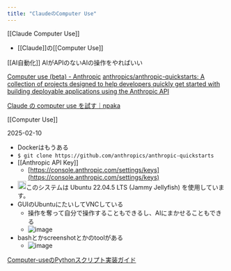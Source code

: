 ```yaml
---
title: "ClaudeのComputer Use"
---
```


[[Claude Computer Use]]
- [[Claude]]の[[Computer Use]]

[[AI自動化]]
AIがAPIのないAIの操作をやればいい

[Computer use (beta) - Anthropic](https://docs.anthropic.com/en/docs/build-with-claude/computer-use)
[anthropics/anthropic-quickstarts: A collection of projects designed to help developers quickly get started with building deployable applications using the Anthropic API](https://github.com/anthropics/anthropic-quickstarts)

[Claude の computer use を試す｜npaka](https://note.com/npaka/n/n6d01ec399cb5)

[[Computer Use]]

2025-02-10
- Dockerはもうある
- `$ git clone https://github.com/anthropics/anthropic-quickstarts`
- [[Anthropic API Key]]
    - [https://console.anthropic.com/settings/keys](https://console.anthropic.com/settings/keys)
- <img src='https://scrapbox.io/api/pages/nishio/ccu/icon' alt='ccu.icon' height="19.5"/>このシステムは Ubuntu 22.04.5 LTS (Jammy Jellyfish) を使用しています。
- GUIのUbuntuにたいしてVNCしている
    - 操作を奪って自分で操作することもできるし、AIにまかせることもできる
    - ![image](https://gyazo.com/d2bf6f76af309b560b2080cd62d604a5/thumb/1000)
- bashとかscreenshotとかのtoolがある
    - ![image](https://gyazo.com/0592226c37df34a36ace6a876b585694/thumb/1000)

[Computer-useのPythonスクリプト実装ガイド](https://github.com/nishio/code-reading-docs/blob/main/computer-use-python.md)
